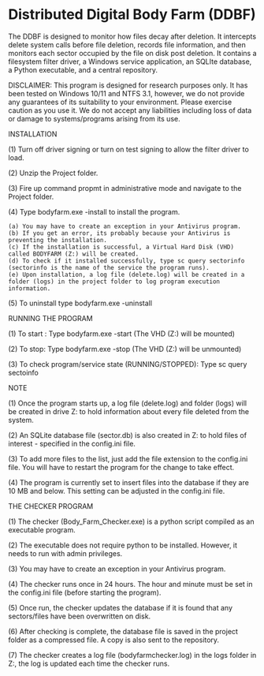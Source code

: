 # Distributed Digital Body Farm (DDBF)
The DDBF is designed to monitor how files decay after deletion. It intercepts delete system calls before file deletion, records file information, and then monitors
each sector occupied by the file on disk post deletion. It contains a filesystem filter driver, a Windows service application, an SQLIte database, a Python 
executable, and a central repository. 


DISCLAIMER: 
This program is designed for research purposes only. It has been tested on Windows 10/11 and NTFS 3.1, however, we do not provide any guarantees of 
its suitability to your environment. Please exercise caution as you use it. We do not accept any liabilities including loss of data or damage to systems/programs 
arising from its use.


INSTALLATION

(1) Turn off driver signing or turn on test signing to allow the filter driver to load.

(2) Unzip the Project folder.

(3) Fire up command propmt in administrative mode and navigate to the Project folder.

(4) Type bodyfarm.exe -install to install the program.

	(a) You may have to create an exception in your Antivirus program. 
	(b) If you get an error, its probably because your Antivirus is preventing the installation.
	(c) If the installation is successful, a Virtual Hard Disk (VHD) called BODYFARM (Z:) will be created.
	(d) To check if it installed successfully, type sc query sectorinfo (sectorinfo is the name of the service the program runs).
	(e) Upon installation, a log file (delete.log) will be created in a folder (logs) in the project folder to log program execution information.
  
(5) To uninstall type bodyfarm.exe -uninstall


RUNNING THE PROGRAM

(1) To start : Type bodyfarm.exe -start (The VHD (Z:) will be mounted)

(2) To stop: Type bodyfarm.exe -stop (The VHD (Z:) will be unmounted)

(3) To check program/service state (RUNNING/STOPPED): Type sc query sectoinfo



NOTE

(1) Once the program starts up, a log file (delete.log) and folder (logs) will be created in drive Z: to hold information about every file 
    deleted from the system.
    
(2) An SQLite database file (sector.db) is also created in Z: to hold files of interest - specified in the config.ini file.

(3) To add more files to the list, just add the file extension to the config.ini file. You will have to restart the 
    program for the change to take effect.
    
(4) The program is currently set to insert files into the database if they are 10 MB and below. This setting can be adjusted in the config.ini file.


THE CHECKER PROGRAM

(1) The checker (Body_Farm_Checker.exe) is a python script compiled as an executable program. 

(2) The executable does not require python to be installed. However, it needs to run with admin privileges.

(3) You may have to create an exception in your Antivirus program.

(4) The checker runs once in 24 hours. The hour and minute must be set in the config.ini file (before starting the program).

(5) Once run, the checker updates the database if it is found that any sectors/files have been overwritten on disk.

(6) After checking is complete, the database file is saved in the project folder as a compressed file. A copy is also sent to the repository.

(7) The checker creates a log file (bodyfarmchecker.log) in the logs folder in Z:, the log is updated each time the checker runs. 
